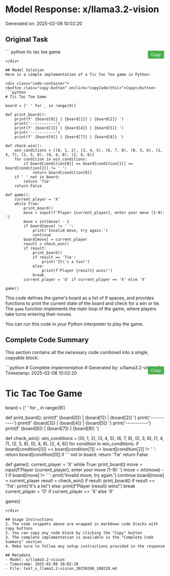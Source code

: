 # Model Response: x/llama3.2-vision
Generated on: 2025-02-08 10:02:20


<style>
.copy-button {
    position: absolute;
    top: 5px;
    right: 5px;
    padding: 5px 10px;
    background-color: #4CAF50;
    color: white;
    border: none;
    border-radius: 3px;
    cursor: pointer;
    z-index: 1;
}
.code-container {
    position: relative;
    margin: 10px 0;
}
.copy-button:hover {
    background-color: #45a049;
}
.copy-button:active {
    background-color: #3d8b40;
}
</style>

<script>
function copyCode(buttonElement) {
    const codeBlock = buttonElement.parentElement.querySelector('code');
    const range = document.createRange();
    range.selectNode(codeBlock);
    window.getSelection().removeAllRanges();
    window.getSelection().addRange(range);
    try {
        document.execCommand('copy');
        buttonElement.textContent = 'Copied!';
        setTimeout(() => {
            buttonElement.textContent = 'Copy';
        }, 2000);
    } catch(e) {
        console.error('Failed to copy text:', e);
        buttonElement.textContent = 'Failed to copy';
    }
    window.getSelection().removeAllRanges();
}
</script>


## Original Task
<div class="code-container">
<button class="copy-button" onclick="copyCode(this)">Copy</button>
```
python tic tac toe game

```
</div>

## Model Solution
Here is a simple implementation of a Tic Tac Toe game in Python:

<div class="code-container">
<button class="copy-button" onclick="copyCode(this)">Copy</button>
```python
# Tic Tac Toe Game

board = [' ' for _ in range(9)]

def print_board():
    print(f' {board[0]} | {board[1]} | {board[2]} ')
    print('-----------')
    print(f' {board[3]} | {board[4]} | {board[5]} ')
    print('-----------')
    print(f' {board[6]} | {board[7]} | {board[8]} ')

def check_win():
    win_conditions = [(0, 1, 2), (3, 4, 5), (6, 7, 8), (0, 3, 6), (1, 4, 7), (2, 5, 8), (0, 4, 8), (2, 4, 6)]
    for condition in win_conditions:
        if board[condition[0]] == board[condition[1]] == board[condition[2]] != ' ':
            return board[condition[0]]
    if ' ' not in board:
        return 'Tie'
    return False

def game():
    current_player = 'X'
    while True:
        print_board()
        move = input(f'Player {current_player}, enter your move (1-9): ')
        move = int(move) - 1
        if board[move] != ' ':
            print('Invalid move, try again.')
            continue
        board[move] = current_player
        result = check_win()
        if result:
            print_board()
            if result == 'Tie':
                print('It\'s a tie!')
            else:
                print(f'Player {result} wins!')
            break
        current_player = 'O' if current_player == 'X' else 'X'

game()
```
</div>

This code defines the game's board as a list of 9 spaces, and provides functions to print the current state of the board and check for a win or tie. The `game` function implements the main loop of the game, where players take turns entering their moves.

You can run this code in your Python interpreter to play the game.

## Complete Code Summary
This section contains all the necessary code combined into a single, copyable block:

<div class="code-container">
<button class="copy-button" onclick="copyCode(this)">Copy</button>
```python
# Complete implementation
# Generated by: x/llama3.2-vision
# Timestamp: 2025-02-08 10:02:20

# Tic Tac Toe Game

board = [' ' for _ in range(9)]

def print_board():
    print(f' {board[0]} | {board[1]} | {board[2]} ')
    print('-----------')
    print(f' {board[3]} | {board[4]} | {board[5]} ')
    print('-----------')
    print(f' {board[6]} | {board[7]} | {board[8]} ')

def check_win():
    win_conditions = [(0, 1, 2), (3, 4, 5), (6, 7, 8), (0, 3, 6), (1, 4, 7), (2, 5, 8), (0, 4, 8), (2, 4, 6)]
    for condition in win_conditions:
        if board[condition[0]] == board[condition[1]] == board[condition[2]] != ' ':
            return board[condition[0]]
    if ' ' not in board:
        return 'Tie'
    return False

def game():
    current_player = 'X'
    while True:
        print_board()
        move = input(f'Player {current_player}, enter your move (1-9): ')
        move = int(move) - 1
        if board[move] != ' ':
            print('Invalid move, try again.')
            continue
        board[move] = current_player
        result = check_win()
        if result:
            print_board()
            if result == 'Tie':
                print('It\'s a tie!')
            else:
                print(f'Player {result} wins!')
            break
        current_player = 'O' if current_player == 'X' else 'X'

game()

```
</div>

## Usage Instructions
1. The code snippets above are wrapped in markdown code blocks with copy buttons
2. You can copy any code block by clicking the "Copy" button
3. The complete implementation is available in the "Complete Code Summary" section
4. Make sure to follow any setup instructions provided in the response

## Metadata
- Model: x/llama3.2-vision
- Timestamp: 2025-02-08 10:02:20
- File: test_x_llama3.2-vision_20250208_100220.md
